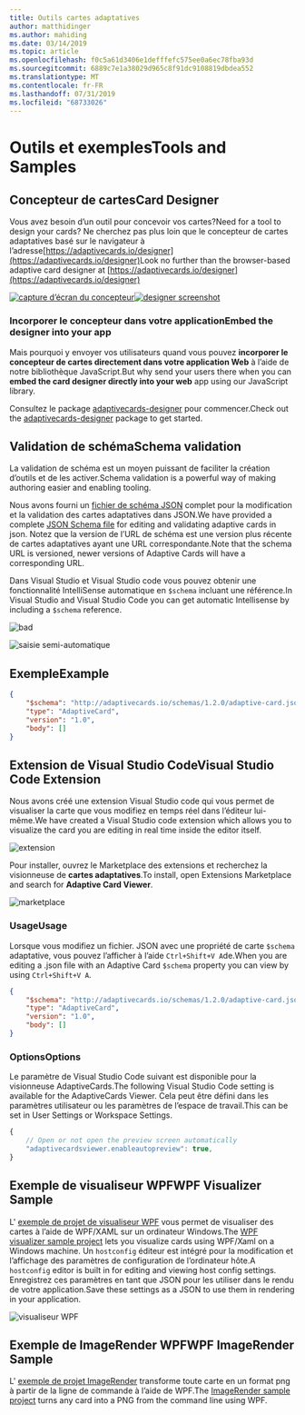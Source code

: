 ```yaml
---
title: Outils cartes adaptatives
author: matthidinger
ms.author: mahiding
ms.date: 03/14/2019
ms.topic: article
ms.openlocfilehash: f0c5a61d3406e1defffefc575ee0a6ec78fba93d
ms.sourcegitcommit: 6889c7e1a38029d965c8f91dc9108819dbdea552
ms.translationtype: MT
ms.contentlocale: fr-FR
ms.lasthandoff: 07/31/2019
ms.locfileid: "68733026"
---
```

# <a name="tools-and-samples"></a><span data-ttu-id="7fb5a-102">Outils et exemples</span><span class="sxs-lookup"><span data-stu-id="7fb5a-102">Tools and Samples</span></span>

## <a name="card-designer"></a><span data-ttu-id="7fb5a-103">Concepteur de cartes</span><span class="sxs-lookup"><span data-stu-id="7fb5a-103">Card Designer</span></span> 

<span data-ttu-id="7fb5a-104">Vous avez besoin d’un outil pour concevoir vos cartes?</span><span class="sxs-lookup"><span data-stu-id="7fb5a-104">Need for a tool to design your cards?</span></span> <span data-ttu-id="7fb5a-105">Ne cherchez pas plus loin que le concepteur de cartes adaptatives basé sur le navigateur à l’adresse[https://adaptivecards.io/designer](https://adaptivecards.io/designer)</span><span class="sxs-lookup"><span data-stu-id="7fb5a-105">Look no further than the browser-based adaptive card designer at [https://adaptivecards.io/designer](https://adaptivecards.io/designer)</span></span>

<span data-ttu-id="7fb5a-106">[![capture d’écran du concepteur](media/tools/designer.jpg)](https://adaptivecards.io/designer)</span><span class="sxs-lookup"><span data-stu-id="7fb5a-106">[![designer screenshot](media/tools/designer.jpg)](https://adaptivecards.io/designer)</span></span>

### <a name="embed-the-designer-into-your-app"></a><span data-ttu-id="7fb5a-107">Incorporer le concepteur dans votre application</span><span class="sxs-lookup"><span data-stu-id="7fb5a-107">Embed the designer into your app</span></span>

<span data-ttu-id="7fb5a-108">Mais pourquoi y envoyer vos utilisateurs quand vous pouvez **incorporer le concepteur de cartes directement dans votre application Web** à l’aide de notre bibliothèque JavaScript.</span><span class="sxs-lookup"><span data-stu-id="7fb5a-108">But why send your users there when you can **embed the card designer directly into your web** app using our JavaScript library.</span></span> 

<span data-ttu-id="7fb5a-109">Consultez le package [adaptivecards-designer](https://npmjs.com/adaptivecards-designer) pour commencer.</span><span class="sxs-lookup"><span data-stu-id="7fb5a-109">Check out the [adaptivecards-designer](https://npmjs.com/adaptivecards-designer) package to get started.</span></span>

## <a name="schema-validation"></a><span data-ttu-id="7fb5a-110">Validation de schéma</span><span class="sxs-lookup"><span data-stu-id="7fb5a-110">Schema validation</span></span>

<span data-ttu-id="7fb5a-111">La validation de schéma est un moyen puissant de faciliter la création d’outils et de les activer.</span><span class="sxs-lookup"><span data-stu-id="7fb5a-111">Schema validation is a powerful way of making authoring easier and enabling tooling.</span></span>

<span data-ttu-id="7fb5a-112">Nous avons fourni un [fichier de schéma JSON](http://adaptivecards.io/schemas/1.2.0/adaptive-card.json) complet pour la modification et la validation des cartes adaptatives dans JSON.</span><span class="sxs-lookup"><span data-stu-id="7fb5a-112">We have provided a complete [JSON Schema file](http://adaptivecards.io/schemas/1.2.0/adaptive-card.json) for editing and validating adaptive cards in json.</span></span> <span data-ttu-id="7fb5a-113">Notez que la version de l’URL de schéma est une version plus récente de cartes adaptatives ayant une URL correspondante.</span><span class="sxs-lookup"><span data-stu-id="7fb5a-113">Note that the schema URL is versioned, newer versions of Adaptive Cards will have a corresponding URL.</span></span>

<span data-ttu-id="7fb5a-114">Dans Visual Studio et Visual Studio code vous pouvez obtenir une fonctionnalité IntelliSense automatique en `$schema` incluant une référence.</span><span class="sxs-lookup"><span data-stu-id="7fb5a-114">In Visual Studio and Visual Studio Code you can get automatic Intellisense by including a `$schema` reference.</span></span>

![bad](media/tools/invalidjson1.png)

![saisie semi-automatique](media/tools/autocomplete.png)

## <a name="example"></a><span data-ttu-id="7fb5a-117">Exemple</span><span class="sxs-lookup"><span data-stu-id="7fb5a-117">Example</span></span>

```json
{
    "$schema": "http://adaptivecards.io/schemas/1.2.0/adaptive-card.json",
    "type": "AdaptiveCard",
    "version": "1.0",
    "body": []
}
```

## <a name="visual-studio-code-extension"></a><span data-ttu-id="7fb5a-118">Extension de Visual Studio Code</span><span class="sxs-lookup"><span data-stu-id="7fb5a-118">Visual Studio Code Extension</span></span>

<span data-ttu-id="7fb5a-119">Nous avons créé une extension Visual Studio code qui vous permet de visualiser la carte que vous modifiez en temps réel dans l’éditeur lui-même.</span><span class="sxs-lookup"><span data-stu-id="7fb5a-119">We have created a Visual Studio code extension which allows you to visualize the card you are editing in real time inside the editor itself.</span></span> 

![extension](media/tools/vscode-extension.png)

<span data-ttu-id="7fb5a-121">Pour installer, ouvrez le Marketplace des extensions et recherchez la visionneuse de **cartes adaptatives**.</span><span class="sxs-lookup"><span data-stu-id="7fb5a-121">To install, open Extensions Marketplace and search for **Adaptive Card Viewer**.</span></span>

![marketplace](media/tools/vscode-extension-marketplace.png)

### <a name="usage"></a><span data-ttu-id="7fb5a-123">Usage</span><span class="sxs-lookup"><span data-stu-id="7fb5a-123">Usage</span></span>

<span data-ttu-id="7fb5a-124">Lorsque vous modifiez un fichier. JSON avec une propriété de carte `$schema` adaptative, vous pouvez l’afficher à l’aide `Ctrl+Shift+V A`de.</span><span class="sxs-lookup"><span data-stu-id="7fb5a-124">When you are editing a .json file with an Adaptive Card `$schema` property you can view by using `Ctrl+Shift+V A`.</span></span>
```json
{
    "$schema": "http://adaptivecards.io/schemas/1.2.0/adaptive-card.json",
    "type": "AdaptiveCard",
    "version": "1.0",
    "body": []
}
```

### <a name="options"></a><span data-ttu-id="7fb5a-125">Options</span><span class="sxs-lookup"><span data-stu-id="7fb5a-125">Options</span></span>

<span data-ttu-id="7fb5a-126">Le paramètre de Visual Studio Code suivant est disponible pour la visionneuse AdaptiveCards.</span><span class="sxs-lookup"><span data-stu-id="7fb5a-126">The following Visual Studio Code setting is available for the AdaptiveCards Viewer.</span></span> <span data-ttu-id="7fb5a-127">Cela peut être défini dans les paramètres utilisateur ou les paramètres de l’espace de travail.</span><span class="sxs-lookup"><span data-stu-id="7fb5a-127">This can be set in User Settings or Workspace Settings.</span></span>

```js
{
    // Open or not open the preview screen automatically
    "adaptivecardsviewer.enableautopreview": true,
}
```

## <a name="wpf-visualizer-sample"></a><span data-ttu-id="7fb5a-128">Exemple de visualiseur WPF</span><span class="sxs-lookup"><span data-stu-id="7fb5a-128">WPF Visualizer Sample</span></span>

<span data-ttu-id="7fb5a-129">L' [exemple de projet de visualiseur WPF](https://github.com/Microsoft/AdaptiveCards/tree/master/source/dotnet/Samples/WPFVisualizer) vous permet de visualiser des cartes à l’aide de WPF/XAML sur un ordinateur Windows.</span><span class="sxs-lookup"><span data-stu-id="7fb5a-129">The [WPF visualizer sample project](https://github.com/Microsoft/AdaptiveCards/tree/master/source/dotnet/Samples/WPFVisualizer) lets you visualize cards using WPF/Xaml on a Windows machine.</span></span>  <span data-ttu-id="7fb5a-130">Un `hostconfig` éditeur est intégré pour la modification et l’affichage des paramètres de configuration de l’ordinateur hôte.</span><span class="sxs-lookup"><span data-stu-id="7fb5a-130">A `hostconfig` editor is built in for editing and viewing host config settings.</span></span> <span data-ttu-id="7fb5a-131">Enregistrez ces paramètres en tant que JSON pour les utiliser dans le rendu de votre application.</span><span class="sxs-lookup"><span data-stu-id="7fb5a-131">Save these settings as a JSON to use them in rendering in your application.</span></span>

![visualiseur WPF](media/tools/wpfvisualizer.png)

## <a name="wpf-imagerender-sample"></a><span data-ttu-id="7fb5a-133">Exemple de ImageRender WPF</span><span class="sxs-lookup"><span data-stu-id="7fb5a-133">WPF ImageRender Sample</span></span>

<span data-ttu-id="7fb5a-134">L' [exemple de projet ImageRender](https://github.com/Microsoft/AdaptiveCards/tree/master/source/dotnet/Samples/AdaptiveCards.Sample.ImageRender) transforme toute carte en un format png à partir de la ligne de commande à l’aide de WPF.</span><span class="sxs-lookup"><span data-stu-id="7fb5a-134">The [ImageRender sample project](https://github.com/Microsoft/AdaptiveCards/tree/master/source/dotnet/Samples/AdaptiveCards.Sample.ImageRender) turns any card into a PNG from the command line using WPF.</span></span> 
